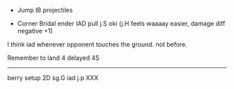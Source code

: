 
- Jump IB projectiles

- Corner Bridal ender IAD pull j.S oki (j.H feels waaaay easier, damage diff negative +1)

I think iad whenever opponent touches the ground. not before.

Remember to land 4 delayed 4S

----

berry setup 2D sg.G iad j.p XXX 